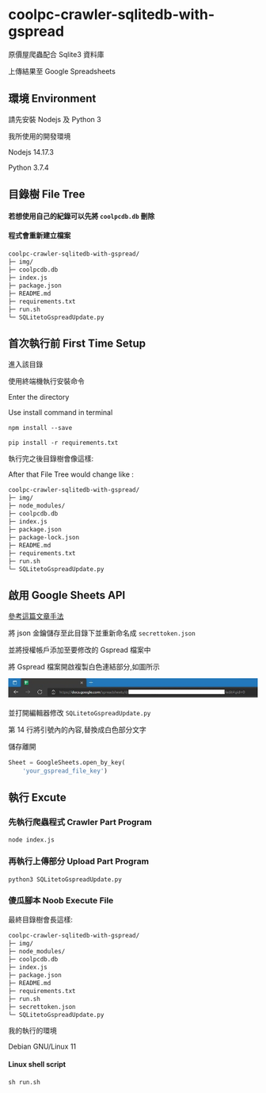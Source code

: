 # coolpc-crawler-sqlitedb-with-gspread

原價屋爬蟲配合 Sqlite3 資料庫

上傳結果至 Google Spreadsheets  

## 環境 Environment

請先安裝 Nodejs 及 Python 3

我所使用的開發環境

Nodejs 14.17.3

Python 3.7.4

## 目錄樹 File Tree

#### 若想使用自己的紀錄可以先將 ```coolpcdb.db``` 刪除
#### 程式會重新建立檔案

```
coolpc-crawler-sqlitedb-with-gspread/
├─ img/
├─ coolpcdb.db
├─ index.js
├─ package.json
├─ README.md
├─ requirements.txt
├─ run.sh
└─ SQLitetoGspreadUpdate.py
```

## 首次執行前 First Time Setup

進入該目錄

使用終端機執行安裝命令

Enter the directory

Use install command in terminal 

```shell
npm install --save
```

```shell
pip install -r requirements.txt
```

執行完之後目錄樹會像這樣:

After that File Tree would change like :

```
coolpc-crawler-sqlitedb-with-gspread/
├─ img/
├─ node_modules/
├─ coolpcdb.db
├─ index.js
├─ package.json
├─ package-lock.json
├─ README.md
├─ requirements.txt
├─ run.sh
└─ SQLitetoGspreadUpdate.py
```

## 啟用 Google Sheets API
[參考這篇文章手法](https://www.learncodewithmike.com/2021/06/pandas-and-google-sheets.html)

將 json 金鑰儲存至此目錄下並重新命名成 ``` secrettoken.json ```

並將授權帳戶添加至要修改的 Gspread 檔案中

將 Gspread 檔案開啟複製白色連結部分,如圖所示

<img src = https://raw.githubusercontent.com/vincent-chang-rightfighter/coolpc-crawler-sqlitedb-with-gspread/main/img/sheet_pic.jpg>

並打開編輯器修改 ```SQLitetoGspreadUpdate.py```

第 14 行將引號內的內容,替換成白色部分文字

儲存離開

```py
Sheet = GoogleSheets.open_by_key(
    'your_gspread_file_key')
```

##  執行 Excute


### 先執行爬蟲程式 Crawler Part Program

```shell
node index.js
```

### 再執行上傳部分 Upload Part Program

```shell
python3 SQLitetoGspreadUpdate.py
```

### 傻瓜腳本 Noob Execute File

最終目錄樹會長這樣:
```
coolpc-crawler-sqlitedb-with-gspread/
├─ img/
├─ node_modules/
├─ coolpcdb.db
├─ index.js
├─ package.json
├─ README.md
├─ requirements.txt
├─ run.sh
├─ secrettoken.json
└─ SQLitetoGspreadUpdate.py
```

我的執行的環境

Debian GNU/Linux 11

#### Linux shell script

```shell
sh run.sh
```
#### 